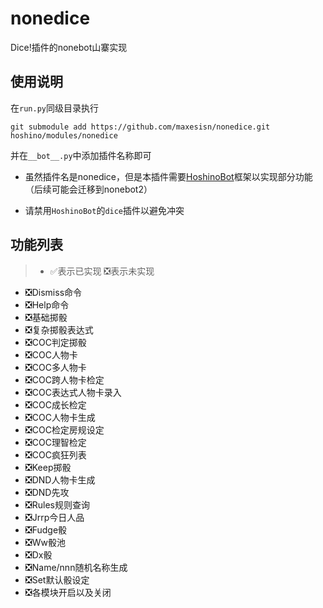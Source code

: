# nonedice
Dice!插件的nonebot山寨实现

## 使用说明
在```run.py```同级目录执行
```shell
git submodule add https://github.com/maxesisn/nonedice.git hoshino/modules/nonedice
```
并在```__bot__.py```中添加插件名称即可

- 虽然插件名是nonedice，但是本插件需要[HoshinoBot](https://github.com/Ice-Cirno/HoshinoBot)框架以实现部分功能（后续可能会迁移到nonebot2）

- 请禁用```HoshinoBot```的```dice```插件以避免冲突

## 功能列表
>* ✅表示已实现 ❎表示未实现

* ❎Dismiss命令
* ❎Help命令
* ❎基础掷骰
* ❎复杂掷骰表达式
* ❎COC判定掷骰
* ❎COC人物卡
* ❎COC多人物卡
* ❎COC跨人物卡检定
* ❎COC表达式人物卡录入
* ❎COC成长检定
* ❎COC人物卡生成
* ❎COC检定房规设定
* ❎COC理智检定
* ❎COC疯狂列表
* ❎Keep掷骰
* ❎DND人物卡生成
* ❎DND先攻
* ❎Rules规则查询
* ❎Jrrp今日人品
* ❎Fudge骰
* ❎Ww骰池
* ❎Dx骰
* ❎Name/nnn随机名称生成
* ❎Set默认骰设定
* ❎各模块开启以及关闭
